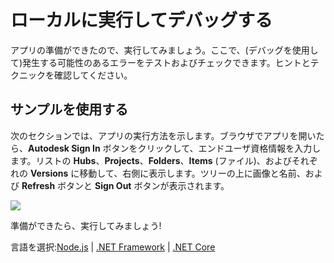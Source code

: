 # ローカルに実行してデバッグする

アプリの準備ができたので、実行してみましょう。ここで、(デバッグを使用して)発生する可能性のあるエラーをテストおよびチェックできます。ヒントとテクニックを確認してください。

## サンプルを使用する

次のセクションでは、アプリの実行方法を示します。ブラウザでアプリを開いたら、**Autodesk Sign In** ボタンをクリックして、エンドユーザ資格情報を入力します。リストの **Hubs**、**Projects**、**Folders**、**Items** (ファイル)、およびそれぞれの **Versions** に移動して、右側に表示します。ツリーの上に画像と名前、および **Refresh** ボタンと **Sign Out** ボタンが表示されます。

![](_media/tutorials/run_sample_viewhubmodels.gif)

準備ができたら、実行してみましょう!

言語を選択:[Node.js](/ja-JP/environment/rundebug/nodejs) | [.NET Framework](/ja-JP/environment/rundebug/net) | [.NET Core](/ja-JP/environment/rundebug/netcore)
